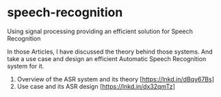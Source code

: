 # speech-recognition

Using signal processing providing an efficient solution for Speech Recognition 


In those Articles, I have discussed the theory behind those systems. And take a use case and design an efficient Automatic Speech Recognition system for it.
1. Overview of the ASR system and its theory [https://lnkd.in/dBqy67Bs]
2. Use case and its ASR design [https://lnkd.in/dx32qmTz]
